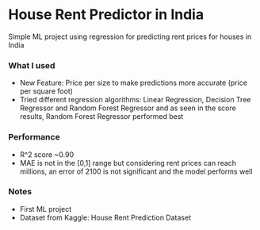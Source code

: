 # House Rent Predictor in India
Simple ML project using regression for predicting rent prices for houses in India

### What I used
- New Feature: Price per size to make predictions more accurate (price per square foot)
- Tried different regression algorithms: Linear Regression, Decision Tree Regressor and Random Forest Regressor and as seen in the score results, Random Forest Regressor performed best

### Performance
- R^2 score ~0.90
- MAE is not in the [0,1] range but considering rent prices can reach millions, an error of 2100 is not significant and the model performs well

### Notes
- First ML project
- Dataset from Kaggle: House Rent Prediction Dataset
